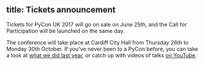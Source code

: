 title: Tickets announcement
---
Tickets for PyCon UK 2017 will go on sale on June 25th,
and the Call for Participation will be launched on the same day.

The conference will take place at Cardiff City Hall from Thursday 26th to Monday 30th October.
If you've never been to a PyCon before,
you can take a look at [what we did last year](http://2016.pyconuk.org/news/20160920-impressions/),
or catch up with videos of talks [on YouTube](https://www.youtube.com/channel/UChA9XP_feY1-1oSy2L7acog).
